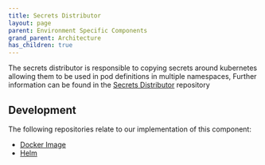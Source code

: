```yaml
---
title: Secrets Distributor
layout: page
parent: Environment Specific Components
grand_parent: Architecture
has_children: true
---
```


The secrets distributor is responsible to copying secrets around kubernetes allowing them to be used in pod definitions in multiple namespaces, Further information can be found in the [Secrets Distributor](./docker/secrets-distributor/) repository

## Development
The following repositories relate to our implementation of this component:
* [Docker Image](https://github.com/lsc-sde/docker-secrets-distributor)
* [Helm](https://github.com/lsc-sde/iac-helm-secrets-distributor)